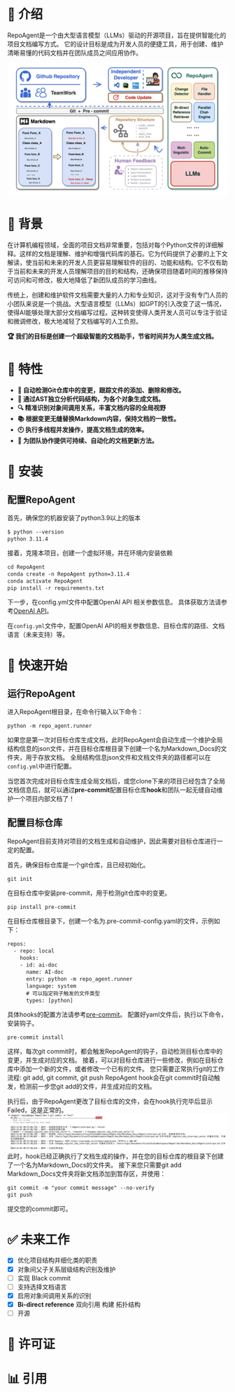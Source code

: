 # 🤗 介绍

RepoAgent是一个由大型语言模型（LLMs）驱动的开源项目，旨在提供智能化的项目文档编写方式。
它的设计目标是成为开发人员的便捷工具，用于创建、维护清晰易懂的代码文档并在团队成员之间应用协作。

![RepoAgent](assets/images/RepoAgent.png)

# 👾 背景
在计算机编程领域，全面的项目文档非常重要，包括对每个Python文件的详细解释。这样的文档是理解、维护和增强代码库的基石。它为代码提供了必要的上下文解读，使当前和未来的开发人员更容易理解软件的目的、功能和结构。它不仅有助于当前和未来的开发人员理解项目的目的和结构，还确保项目随着时间的推移保持可访问和可修改，极大地降低了新团队成员的学习曲线。

传统上，创建和维护软件文档需要大量的人力和专业知识，这对于没有专门人员的小团队来说是一个挑战。大型语言模型（LLMs）如GPT的引入改变了这一情况，使得AI能够处理大部分文档编写过程。这种转变使得人类开发人员可以专注于验证和微调修改，极大地减轻了文档编写的人工负担。

**🏆 我们的目标是创建一个超级智能的文档助手，节省时间并为人类生成文档。**

# 🪭 特性

- **🤖 自动检测Git仓库中的变更，跟踪文件的添加、删除和修改。**
- **📝 通过AST独立分析代码结构，为各个对象生成文档。**
- **🔍 精准识别对象间调用关系，丰富文档内容的全局视野**
- **📚 根据变更无缝替换Markdown内容，保持文档的一致性。**
- **🕙 执行多线程并发操作，提高文档生成的效率。**
- **👭 为团队协作提供可持续、自动化的文档更新方法。**

# 📍 安装
## 配置RepoAgent
首先，确保您的机器安装了python3.9以上的版本
```
$ python --version
python 3.11.4
```

接着，克隆本项目，创建一个虚拟环境，并在环境内安装依赖
```
cd RepoAgent
conda create -n RepoAgent python=3.11.4
conda activate RepoAgent
pip install -r requirements.txt
```
下一步，在config.yml文件中配置OpenAI API 相关参数信息。
具体获取方法请参考[OpenAI API](https://beta.openai.com/docs/developer-quickstart/your-api-keys)。

在`config.yml`文件中，配置OpenAI API的相关参数信息、目标仓库的路径、文档语言（未来支持）等。

# 📖 快速开始

## 运行RepoAgent
进入RepoAgent根目录，在命令行输入以下命令：
```
python -m repo_agent.runner
```
如果您是第一次对目标仓库生成文档，此时RepoAgent会自动生成一个维护全局结构信息的json文件，并在目标仓库根目录下创建一个名为Markdown_Docs的文件夹，用于存放文档。
全局结构信息json文件和文档文件夹的路径都可以在`config.yml`中进行配置。

当您首次完成对目标仓库生成全局文档后，或您clone下来的项目已经包含了全局文档信息后，就可以通过**pre-commit**配置目标仓库**hook**和团队一起无缝自动维护一个项目内部文档了！

## 配置目标仓库

RepoAgent目前支持对项目的文档生成和自动维护，因此需要对目标仓库进行一定的配置。

首先，确保目标仓库是一个git仓库，且已经初始化。
```
git init
```
在目标仓库中安装pre-commit，用于检测git仓库中的变更。
```
pip install pre-commit
```
在目标仓库根目录下，创建一个名为.pre-commit-config.yaml的文件，示例如下：
```
repos:
  - repo: local
    hooks:
    - id: ai-doc
      name: AI-doc
      entry: python -m repo_agent.runner
      language: system
      # 可以指定钩子触发的文件类型
      types: [python]
```
具体hooks的配置方法请参考[pre-commit](https://pre-commit.com/#plugins)。
配置好yaml文件后，执行以下命令，安装钩子。
```
pre-commit install
```
这样，每次git commit时，都会触发RepoAgent的钩子，自动检测目标仓库中的变更，并生成对应的文档。
接着，可以对目标仓库进行一些修改，例如在目标仓库中添加一个新的文件，或者修改一个已有的文件。
您只需要正常执行git的工作流程: git add, git commit, git push
RepoAgent hook会在git commit时自动触发，检测前一步您git add的文件，并生成对应的文档。

执行后，由于RepoAgent更改了目标仓库的文件，会在hook执行完毕后显示Failed，这是正常的。
![Execution Result](assets/images/execution_result.png)
此时，hook已经正确执行了文档生成的操作，并在您的目标仓库的根目录下创建了一个名为Markdown_Docs的文件夹。
接下来您只需要git add Markdown_Docs文件夹将新文档添加到暂存区，并使用：
```
git commit -m "your commit message" --no-verify
git push
```
提交您的commit即可。

# ✅ 未来工作

- [x] 优化项目结构并细化类的职责
- [x] 对象间父子关系层级结构识别及维护
- [ ] 实现 Black commit
- [ ] 支持选择文档语言
- [x] 启用对象间调用关系的识别
- [x] **Bi-direct reference** 双向引用 构建 拓扑结构
- [ ] 开源

# 📜 许可证

# 📊 引用
